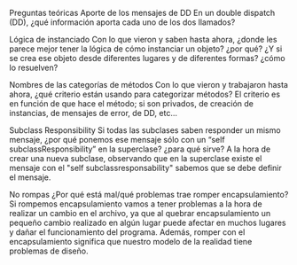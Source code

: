 Preguntas teóricas
Aporte de los mensajes de DD
En un double dispatch (DD), ¿qué información aporta cada uno de los dos llamados?


Lógica de instanciado
Con lo que vieron y saben hasta ahora, ¿donde les parece mejor tener la lógica de cómo instanciar un objeto? ¿por qué? ¿Y si se crea ese objeto desde diferentes lugares y de diferentes formas? ¿cómo lo resuelven?


Nombres de las categorías de métodos
Con lo que vieron y trabajaron hasta ahora, ¿qué criterio están usando para categorizar métodos?
El criterio es en función de que hace el método; si son privados, de creación de instancias, de mensajes de error, de DD, etc...

Subclass Responsibility
Si todas las subclases saben responder un mismo mensaje, ¿por qué ponemos ese mensaje sólo con un “self subclassResponsibility” en la superclase? ¿para qué sirve?
A la hora de crear una nueva subclase, observando que en la superclase existe el mensaje con el "self subclassresponsability" sabemos que se debe definir el mensaje.


No rompas
¿Por qué está mal/qué problemas trae romper encapsulamiento?
Si rompemos encapsulamiento vamos a tener problemas a la hora de realizar un cambio en el archivo, ya que al quebrar encapsulamiento un pequeño cambio realizado en algún lugar puede afectar en muchos lugares y dañar el funcionamiento del programa. Además, romper con el encapsulamiento significa que nuestro modelo de la realidad tiene problemas de diseño.